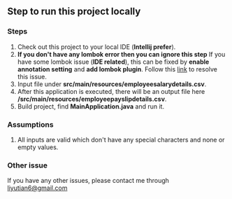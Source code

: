 
## Step to run this project locally

### Steps
1. Check out this project to your local IDE (**Intellij prefer**).
2. **If you don't have any lombok error then you can ignore this step**
If you have some lombok issue (**IDE related**), this can be fixed by **enable annotation setting** and **add lombok plugin**. Follow this [link](https://stackoverflow.com/questions/24006937/lombok-annotations-do-not-compile-under-intellij-idea) to resolve this issue. 
3. Input file under **src/main/resources/employeesalarydetails.csv**.
4. After this application is executed, there will be an output file here **/src/main/resources/employeepayslipdetails.csv**.
5. Build project, find **MainApplication.java** and run it. 

### Assumptions
1. All inputs are valid which don't have any special characters and none or empty values.

### Other issue
If you have any other issues, please contact me through [liyutian6@gmail.com](mailto:liyutian6@gmail.com)
